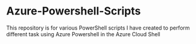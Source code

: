 # Azure-Powershell-Scripts
This repository is for various PowerShell scripts I have created to perform different task using Azure Powershell in the Azure Cloud Shell
